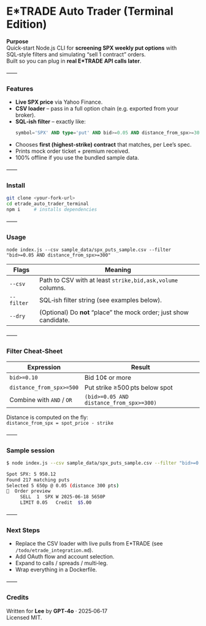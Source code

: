 # E*TRADE Auto Trader (Terminal Edition)

**Purpose**  
Quick‑start Node.js CLI for **screening SPX weekly put options** with SQL‑style filters
and simulating “sell 1 contract” orders.  
Built so you can plug in **real E*TRADE API calls later**.

——  
### Features
* **Live SPX price** via Yahoo Finance.
* **CSV loader** – pass in a full option chain (e.g. exported from your broker).
* **SQL‑ish filter** – exactly like:
  ```sql
  symbol='SPX' AND type='put' AND bid>=0.05 AND distance_from_spx>=300
  ```
* Chooses **first (highest‑strike) contract** that matches, per Lee’s spec.
* Prints mock order ticket + premium received.
* 100% offline if you use the bundled sample data.

——  
### Install

```bash
git clone <your‑fork‑url>
cd etrade_auto_trader_terminal
npm i     # installs dependencies
```

——  
### Usage

```
node index.js --csv sample_data/spx_puts_sample.csv --filter "bid>=0.05 AND distance_from_spx>=300"
```

Flags | Meaning
----- | -------
`--csv` | Path to CSV with at least `strike,bid,ask,volume` columns.
`--filter` | SQL‑ish filter string (see examples below).
`--dry` | (Optional) Do **not** “place” the mock order; just show candidate.

——  
### Filter Cheat‑Sheet

| Expression | Result |
|------------|--------|
| `bid>=0.10` | Bid 10¢ or more |
| `distance_from_spx>=500` | Put strike ≥500 pts below spot |
| Combine with `AND` / `OR` | `(bid>=0.05 AND distance_from_spx>=300)` |

Distance is computed on the fly:  
`distance_from_spx = spot_price - strike`

——  
### Sample session

```bash
$ node index.js --csv sample_data/spx_puts_sample.csv --filter "bid>=0.05 AND distance_from_spx>=300"

Spot SPX: 5 950.12
Found 217 matching puts
Selected 5 650p @ 0.05 (distance 300 pts)
💸  Order preview
     SELL  1  SPX W 2025‑06‑18 5650P
     LIMIT 0.05   Credit  $5.00
```

——  
### Next Steps

* Replace the CSV loader with live pulls from E*TRADE (see `/todo/etrade_integration.md`).
* Add OAuth flow and account selection.
* Expand to calls / spreads / multi‑leg.
* Wrap everything in a Dockerfile.

——  
### Credits
Written for **Lee** by **GPT‑4o** · 2025‑06‑17  
Licensed MIT.